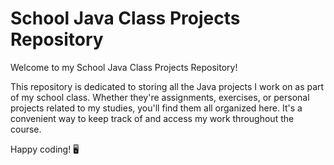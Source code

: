 # School Java Class Projects Repository

Welcome to my School Java Class Projects Repository!

This repository is dedicated to storing all the Java projects I work on as part of my school class. Whether they're assignments, exercises, or personal projects related to my studies, you'll find them all organized here. It's a convenient way to keep track of and access my work throughout the course.

Happy coding! 🖥️
